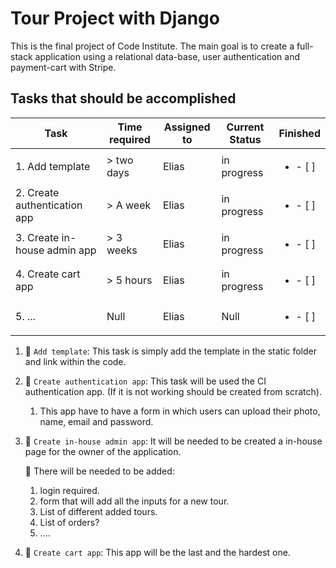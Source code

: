 # Tour Project with Django

This is the final project of Code Institute. The main goal is to create a full-stack
application using a relational data-base, user authentication and payment-cart with Stripe.

## Tasks that should be accomplished

| Task           | Time required | Assigned to   | Current Status | Finished |
|----------------|---------------|---------------|----------------|-----------|
| 1. Add template | > two days  | Elias | in progress | <ul><li>- [ ] </li></ul>
| 2. Create authentication app | > A week  | Elias | in progress | <ul><li>- [ ] </li></ul>
| 3. Create in-house admin app  | > 3 weeks | Elias | in progress | <ul><li>- [ ] </li></ul>
| 4. Create cart app  | > 5 hours  | Elias | in progress | <ul><li>- [ ] </li></ul>
| 5. ...  | Null  | Elias | Null | <ul><li>- [ ] </li></ul>

1. :open_file_folder: ```Add template```: This task is simply add the template in the static folder and link within the code.
2. :open_file_folder: ```Create authentication app```: This task will be used the CI authentication app. (If it is not working should be created from scratch).
    1. This app have to have a form in which users can upload their photo, name, email and password.
3. :open_file_folder: ```Create in-house admin app```: It will be needed to be created a in-house page for the owner of the application.

    :paperclip: There will be needed to be added:
    1. login required.
    2. form that will add all the inputs for a new tour.
    3. List of different added tours.
    4. List of orders?
    5. ....
4. :open_file_folder: ```Create cart app```: This app will be the last and the hardest one.
